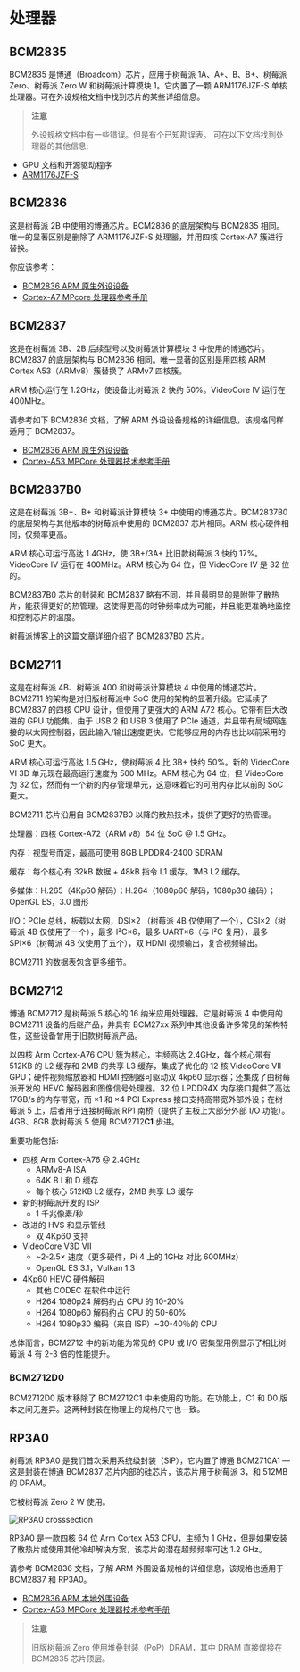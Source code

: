 # 处理器


## BCM2835

BCM2835 是博通（Broadcom）芯片，应用于树莓派 1A、A+、B、B+、树莓派 Zero、树莓派 Zero W 和树莓派计算模块 1。它内置了一颗 ARM1176JZF-S 单核处理器。可在外设规格文档中找到芯片的某些详细信息。

>**注意**
>
> 外设规格文档中有一些错误。但是有个已知勘误表。
可在以下文档找到处理器的其他信息;

* GPU 文档和开源驱动程序
* [ARM1176JZF-S](https://developer.arm.com/documentation/ddi0301)

## BCM2836

这是树莓派 2B 中使用的博通芯片。BCM2836 的底层架构与 BCM2835 相同。唯一的显著区别是删除了 ARM1176JZF-S 处理器，并用四核 Cortex-A7 簇进行替换。

你应该参考：

* [BCM2836 ARM 原生外设设备](https://datasheets.raspberrypi.com/bcm2836/bcm2836-peripherals.pdf)
* [Cortex-A7 MPcore 处理器参考手册](http://infocenter.arm.com/help/index.jsp?topic=/com.arm.doc.ddi0464f/index.html)

## BCM2837

这是在树莓派 3B、2B 后续型号以及树莓派计算模块 3 中使用的博通芯片。BCM2837 的底层架构与 BCM2836 相同。唯一显著的区别是用四核 ARM Cortex A53（ARMv8）簇替换了 ARMv7 四核簇。

ARM 核心运行在 1.2GHz，使设备比树莓派 2 快约 50%。VideoCore IV 运行在 400MHz。

请参考如下 BCM2836 文档，了解 ARM 外设设备规格的详细信息，该规格同样适用于 BCM2837。

* [BCM2836 ARM 原生外设设备](https://datasheets.raspberrypi.com/bcm2836/bcm2836-peripherals.pdf)
* [Cortex-A53 MPCore 处理器技术参考手册](https://developer.arm.com/documentation/ddi0500/latest/)

## BCM2837B0

这是在树莓派 3B+、B+ 和树莓派计算模块 3+ 中使用的博通芯片。BCM2837B0 的底层架构与其他版本的树莓派中使用的 BCM2837 芯片相同。ARM 核心硬件相同，仅频率更高。

ARM 核心可运行高达 1.4GHz，使 3B+/3A+ 比旧款树莓派 3 快约 17%。VideoCore IV 运行在 400MHz。ARM 核心为 64 位，但 VideoCore IV 是 32 位的。

BCM2837B0 芯片的封装和 BCM2837 略有不同，并且最明显的是附带了散热片，能获得更好的热管理。这使得更高的时钟频率成为可能，并且能更准确地监控和控制芯片的温度。

树莓派博客上的这篇文章详细介绍了 BCM2837B0 芯片。

## BCM2711

这是在树莓派 4B、树莓派 400 和树莓派计算模块 4 中使用的博通芯片。BCM2711 的架构是对旧版树莓派中 SoC 使用的架构的显著升级。它延续了 BCM2837 的四核 CPU 设计，但使用了更强大的 ARM A72 核心。它带有巨大改进的 GPU 功能集，由于 USB 2 和 USB 3 使用了 PCIe 通道，并且带有局域网连接的以太网控制器，因此输入/输出速度更快。它能够应用的内存也比以前采用的 SoC 更大。

ARM 核心可运行高达 1.5 GHz，使树莓派 4 比 3B+ 快约 50%。新的 VideoCore VI 3D 单元现在最高运行速度为 500 MHz。ARM 核心为 64 位，但 VideoCore 为 32 位，然而有一个新的内存管理单元，这意味着它的可用内存比以前的 SoC 更大。

BCM2711 芯片沿用自 BCM2837B0 以降的散热技术，提供了更好的热管理。

处理器：四核 Cortex-A72（ARM v8）64 位 SoC @ 1.5 GHz。

内存：视型号而定，最高可使用 8GB LPDDR4-2400 SDRAM

缓存：每个核心有 32kB 数据 + 48kB 指令 L1 缓存。1MB L2 缓存。

多媒体：H.265（4Kp60 解码）；H.264（1080p60 解码，1080p30 编码）；OpenGL ES，3.0 图形

I/O：PCIe 总线，板载以太网，DSI×2 （树莓派 4B 仅使用了一个），CSI×2（树莓派 4B 仅使用了一个），最多 I²C×6，最多 UART×6（与 I²C 复用），最多 SPI×6（树莓派 4B 仅使用了五个），双 HDMI 视频输出，复合视频输出。

BCM2711 的数据表包含更多细节。

## BCM2712

博通 BCM2712 是树莓派 5 核心的 16 纳米应用处理器。它是树莓派 4 中使用的 BCM2711 设备的后继产品，并具有 BCM27xx 系列中其他设备许多常见的架构特性，这些设备曾用于旧款树莓派产品。

以四核 Arm Cortex-A76 CPU 簇为核心，主频高达 2.4GHz，每个核心带有 512KB 的 L2 缓存和 2MB 的共享 L3 缓存，集成了优化的 12 核 VideoCore VII GPU；硬件视频缩放器和 HDMI 控制器可驱动双 4kp60 显示器；还集成了由树莓派开发的 HEVC 解码器和图像信号处理器。32 位 LPDDR4X 内存接口提供了高达 17GB/s 的内存带宽，而 ×1 和 ×4 PCI Express 接口支持高带宽外部外设；在树莓派 5 上，后者用于连接树莓派 RP1 南桥（提供了主板上大部分外部 I/O 功能）。4GB、8GB 款树莓派 5 使用 BCM2712**C1** 步进。

重要功能包括:

* 四核 Arm Cortex-A76 @ 2.4GHz
  * ARMv8-A ISA
  * 64K B I 和 D 缓存
  * 每个核心 512KB L2 缓存，2MB 共享 L3 缓存
* 新的树莓派开发的 ISP
  * 1 千兆像素/秒
* 改进的 HVS 和显示管线
  * 双 4Kp60 支持
* VideoCore V3D VII
  * ~2-2.5× 速度（更多硬件，Pi 4 上的 1GHz 对比 600MHz）
  * OpenGL ES 3.1，Vulkan 1.3
* 4Kp60 HEVC 硬件解码
  * 其他 CODEC 在软件中运行
  * H264 1080p24 解码约占 CPU 的 10-20%
  * H264 1080p60 解码约占 CPU 的 50-60%
  * H264 1080p30 编码（来自 ISP）~30-40％的 CPU

总体而言，BCM2712 中的新功能为常见的 CPU 或 I/O 密集型用例显示了相比树莓派 4 有 2-3 倍的性能提升。

### BCM2712D0

BCM2712D0 版本移除了 BCM2712C1 中未使用的功能。在功能上，C1 和 D0 版本之间无差异。这两种封装在物理上的规格尺寸也一致。

## RP3A0

树莓派 RP3A0 是我们首次采用系统级封装（SiP），它内置了博通 BCM2710A1 — 这是封装在博通 BCM2837 芯片内部的硅芯片，该芯片用于树莓派 3，和 512MB 的 DRAM。

它被树莓派 Zero 2 W 使用。

![RP3A0 crosssection](https://www.raspberrypi.com/documentation/computers/images/RP3A0-crosssection.png)

RP3A0 是一款四核 64 位 Arm Cortex A53 CPU，主频为 1 GHz，但是如果安装了散热片或使用其他冷却解决方案，该芯片的潜在超频频率可达 1.2 GHz。

请参考 BCM2836 文档，了解 ARM 外围设备规格的详细信息，该规格也适用于 BCM2837 和 RP3A0。

* [BCM2836 ARM 本地外围设备](https://datasheets.raspberrypi.com/bcm2836/bcm2836-peripherals.pdf)
* [Cortex-A53 MPCore 处理器技术参考手册](https://developer.arm.com/documentation/ddi0500/latest/)

>**注意**
>
> 旧版树莓派 Zero 使用堆叠封装（PoP）DRAM，其中 DRAM 直接焊接在 BCM2835 芯片顶层。

